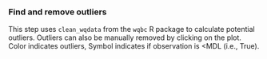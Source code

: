 ### Find and remove outliers

This step uses `clean_wqdata` from the `wqbc` R package to calculate potential outliers. Outliers can also be manually removed by clicking on the plot. Color indicates outliers, Symbol indicates if observation is <MDL (i.e., True).
